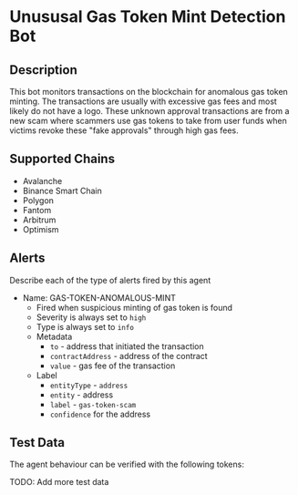 # Unususal Gas Token Mint Detection Bot

## Description

This bot monitors transactions on the blockchain for anomalous gas token minting. The transactions are usually with excessive gas fees and most likely do not have a logo. These unknown approval transactions are from a new scam where scammers use gas tokens to take from user funds when victims revoke these "fake approvals" through high gas fees.

## Supported Chains

- Avalanche
- Binance Smart Chain
- Polygon
- Fantom
- Arbitrum
- Optimism


## Alerts

Describe each of the type of alerts fired by this agent


- Name: GAS-TOKEN-ANOMALOUS-MINT
  - Fired when suspicious minting of gas token is found
  - Severity is always set to `high`
  - Type is always set to `info`
  - Metadata 
    - `to` - address that initiated the transaction
    - `contractAddress` - address of the contract
    - `value` - gas fee of the transaction
  - Label 
    - `entityType` - `address`
    - `entity` - address
    - `label` - `gas-token-scam`
    - `confidence` for the address

## Test Data

The agent behaviour can be verified with the following tokens:


TODO: Add more test data
